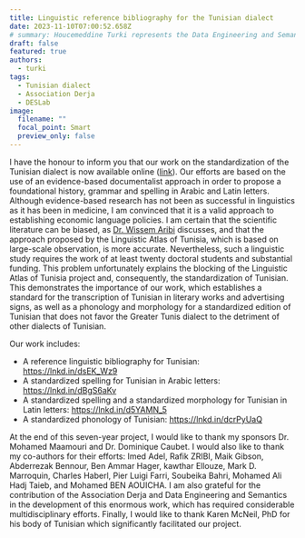 ```yaml
---
title: Linguistic reference bibliography for the Tunisian dialect
date: 2023-11-10T07:00:52.658Z
# summary: Houcemeddine Turki represents the Data Engineering and Semantics Research Unit to share our cutting-edge @WikiResearch projects and experience.
draft: false
featured: true
authors:
  - turki
tags:
  - Tunisian dialect
  - Association Derja
  - DESLab
image:
  filename: ""
  focal_point: Smart
  preview_only: false
---
```

I have the honour to inform you that our work on the standardization of the Tunisian dialect is now available online ([link](https://papers.ssrn.com/sol3/papers.cfm?abstract_id=4587899)). Our efforts are based on the use of an evidence-based documentalist approach in order to propose a foundational history, grammar and spelling in Arabic and Latin letters. Although evidence-based research has not been as successful in linguistics as it has been in medicine, I am convinced that it is a valid approach to establishing economic language policies. I am certain that the scientific literature can be biased, as [Dr. Wissem Aribi](https://www.linkedin.com/in/ACoAADSBbpABGOH2eK3k0VAn08-DebFqFIvS3zo?lipi=urn%3Ali%3Apage%3Ad_flagship3_detail_base%3B5RY7I6VnTOOuWnJyRSTYaA%3D%3D) discusses, and that the approach proposed by the Linguistic Atlas of Tunisia, which is based on large-scale observation, is more accurate. Nevertheless, such a linguistic study requires the work of at least twenty doctoral students and substantial funding. This problem unfortunately explains the blocking of the Linguistic Atlas of Tunisia project and, consequently, the standardization of Tunisian. This demonstrates the importance of our work, which establishes a standard for the transcription of Tunisian in literary works and advertising signs, as well as a phonology and morphology for a standardized edition of Tunisian that does not favor the Greater Tunis dialect to the detriment of other dialects of Tunisian.

Our work includes:
* A reference linguistic bibliography for Tunisian: https://lnkd.in/dsEK_Wz9
* A standardized spelling for Tunisian in Arabic letters: https://lnkd.in/dBgS6aKv
* A standardized spelling and a standardized morphology for Tunisian in Latin letters: https://lnkd.in/d5YAMN_5
* A standardized phonology of Tunisian: https://lnkd.in/dcrPyUaQ

At the end of this seven-year project, I would like to thank my sponsors Dr. Mohamed Maamouri and Dr. Dominique Caubet. I would also like to thank my co-authors for their efforts: Imed Adel, Rafik ZRIBI, Maik Gibson, Abderrezak Bennour, Ben Ammar Hager, kawthar Ellouze, Mark D. Marroquin, Charles Haberl, Pier Luigi Farri, Soubeika Bahri, Mohamed Ali Hadj Taieb, and Mohamed BEN AOUICHA. I am also grateful for the contribution of the Association Derja and Data Engineering and Semantics in the development of this enormous work, which has required considerable multidisciplinary efforts. Finally, I would like to thank Karen McNeil, PhD for his body of Tunisian which significantly facilitated our project.
```
